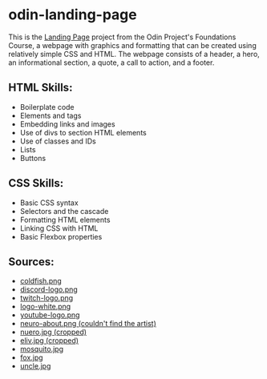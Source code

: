 # odin-landing-page
This is the [Landing Page](https://www.theodinproject.com/lessons/foundations-landing-page "Project: Landing Page") project from the Odin Project's Foundations Course, a webpage with graphics and formatting that can be created using relatively simple CSS and HTML. The webpage consists of a header, a hero, an informational section, a quote, a call to action, and a footer.

## HTML Skills:
- Boilerplate code
- Elements and tags
- Embedding links and images
- Use of divs to section HTML elements
- Use of classes and IDs 
- Lists
- Buttons

## CSS Skills:
- Basic CSS syntax
- Selectors and the cascade
- Formatting HTML elements
- Linking CSS with HTML
- Basic Flexbox properties

## Sources:
- [coldfish.png](https://vedal.ai/img/vedal.png)
- [discord-logo.png](https://discord.com/branding)
- [twitch-logo.png](https://www.stickpng.com/img/icons-logos-emojis/tech-companies/twitch-logo)
- [logo-white.png](https://about.x.com/en/who-we-are/brand-toolkit)
- [youtube-logo.png](https://stickpng.com/img/icons-logos-emojis/tech-companies/youtube-play-logo)
- [neuro-about.png (couldn't find the artist)](https://raw.githubusercontent.com/Vedal987/Vedal987/main/panel_neuro_sama_vedal.png)
- [nuero.jpg (cropped)](https://virtualyoutuber.fandom.com/wiki/Neuro-sama?file=Neuro-sama+v2.jpg)
- [eliv.jpg (cropped)](https://virtualyoutuber.fandom.com/wiki/Neuro-sama?file=Evil+Neuro+Sama.png)
- [mosquito.jpg](https://pbs.twimg.com/profile_images/1006985730340610049/HI5T71LB_400x400.jpg)
- [fox.jpg](https://pbs.twimg.com/profile_images/1597548206443098112/vR4JnZF5_400x400.jpg)
- [uncle.jpg](https://pbs.twimg.com/profile_images/1724372374806769664/KNFpOzuP_400x400.jpg)
